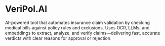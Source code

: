 # VeriPol.AI
AI-powered tool that automates insurance claim validation by checking medical bills against policy rules and exclusions. Uses OCR, LLMs, and embeddings to extract, analyze, and verify claims—delivering fast, accurate verdicts with clear reasons for approval or rejection.
